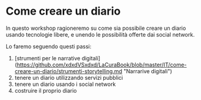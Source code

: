 # Come creare un diario

In questo workshop ragioneremo su come sia possibile creare un diario usando tecnologie libere, e unendo le possibilità offerte dai social network.

Lo faremo seguendo questi passi:

1. [strumenti per le narrative digitali] (https://github.com/xdxdVSxdxd/LaCuraBook/blob/master/IT/come-creare-un-diario/strumenti-storytelling.md "Narrarive digitali")
2. tenere un diario utilizzando servizi pubblici
3. tenere un diario usando i social network
4. costruire il proprio diario
